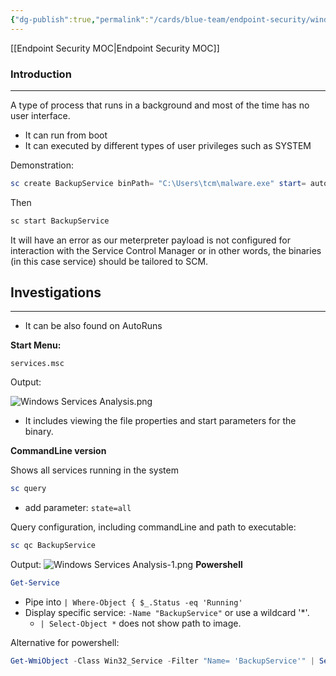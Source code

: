 ```yaml
---
{"dg-publish":true,"permalink":"/cards/blue-team/endpoint-security/windows-services-analysis/"}
---
```


[[Endpoint Security MOC\|Endpoint Security MOC]]
### Introduction
---
A type of process that runs in a background and most of the time has no user interface.

- It can run from boot
- It can executed by different types of user privileges such as SYSTEM

Demonstration:
```Powershell
sc create BackupService binPath= "C:\Users\tcm\malware.exe" start= auto
```

Then 

```bash
sc start BackupService
```

It will have an error as our meterpreter payload is not configured for interaction with the Service Control Manager or in other words, the binaries (in this case service) should be tailored to SCM.
## Investigations
---

- It can be also found on AutoRuns

**Start Menu:**
```
services.msc
```

Output:

![Windows Services Analysis.png](/img/user/cards/windows/images/Windows%20Services%20Analysis.png)
- It includes viewing the file properties and start parameters for the binary.

**CommandLine version**

Shows all services running in the system
```PowerShell
sc query
```

- add parameter: `state=all`

Query configuration, including commandLine  and path to executable:
```PowerShell
sc qc BackupService
```

Output:
![Windows Services Analysis-1.png](/img/user/cards/windows/images/Windows%20Services%20Analysis-1.png)
**Powershell**

```PowerShell
Get-Service
```

- Pipe into `| Where-Object { $_.Status -eq 'Running'`
- Display specific service: `-Name "BackupService"` or use a wildcard '*'.
	- `| Select-Object *` does not show path to image.

Alternative for powershell:
```Powershell
Get-WmiObject -Class Win32_Service -Filter "Name= 'BackupService'" | Select-Object *
```